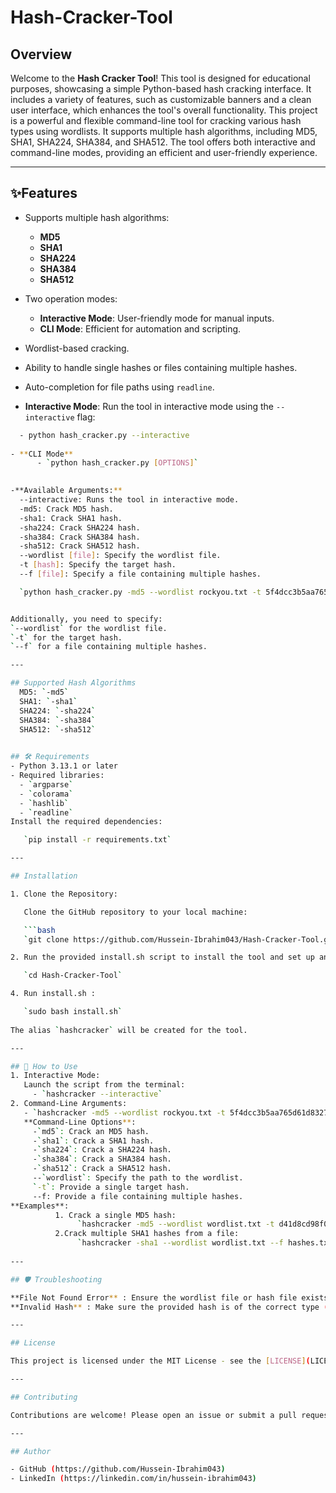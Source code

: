 # Hash-Cracker-Tool
## Overview

Welcome to the **Hash Cracker Tool**! This tool is designed for educational purposes, showcasing a simple Python-based hash cracking interface. It includes a variety of features, such as customizable banners and a clean user interface, which enhances the tool's overall functionality.
This project is a powerful and flexible command-line tool for cracking various hash types using wordlists. It supports multiple hash algorithms, including MD5, SHA1, SHA224, SHA384, and SHA512. The tool offers both interactive and command-line modes, providing an efficient and user-friendly experience.


---

## ✨Features
- Supports multiple hash algorithms:
  - **MD5**
  - **SHA1**
  - **SHA224**
  - **SHA384**
  - **SHA512**
- Two operation modes:
  - **Interactive Mode**: User-friendly mode for manual inputs.
  - **CLI Mode**: Efficient for automation and scripting.
- Wordlist-based cracking.
- Ability to handle single hashes or files containing multiple hashes.
- Auto-completion for file paths using `readline`.


- **Interactive Mode**: Run the tool in interactive mode using the `--interactive` flag:
```bash
  - python hash_cracker.py --interactive
  
- **CLI Mode**
      - `python hash_cracker.py [OPTIONS]`

  
-**Available Arguments:**
  --interactive: Runs the tool in interactive mode.
  -md5: Crack MD5 hash.
  -sha1: Crack SHA1 hash.
  -sha224: Crack SHA224 hash.
  -sha384: Crack SHA384 hash.
  -sha512: Crack SHA512 hash.
  --wordlist [file]: Specify the wordlist file.
  -t [hash]: Specify the target hash.
  --f [file]: Specify a file containing multiple hashes.

  `python hash_cracker.py -md5 --wordlist rockyou.txt -t 5f4dcc3b5aa765d61d8327deb882cf99`


Additionally, you need to specify:
`--wordlist` for the wordlist file.
`-t` for the target hash.
`--f` for a file containing multiple hashes.

---

## Supported Hash Algorithms
  MD5: `-md5`
  SHA1: `-sha1`
  SHA224: `-sha224`
  SHA384: `-sha384`
  SHA512: `-sha512`
  

## 🛠️ Requirements
- Python 3.13.1 or later
- Required libraries:
  - `argparse`
  - `colorama`
  - `hashlib`
  - `readline`
Install the required dependencies:

   `pip install -r requirements.txt`

---

## Installation

1. Clone the Repository:

   Clone the GitHub repository to your local machine:

   ```bash
   `git clone https://github.com/Hussein-Ibrahim043/Hash-Cracker-Tool.git`

2. Run the provided install.sh script to install the tool and set up an alias for easy usage.

   `cd Hash-Cracker-Tool`

4. Run install.sh :

   `sudo bash install.sh`
   
The alias `hashcracker` will be created for the tool.

---

## 🚀 How to Use
1. Interactive Mode:
   Launch the script from the terminal:
     - `hashcracker --interactive`
2. Command-Line Arguments:
   - `hashcracker -md5 --wordlist rockyou.txt -t 5f4dcc3b5aa765d61d8327deb882cf99`
   **Command-Line Options**:
     -`md5`: Crack an MD5 hash.
     -`sha1`: Crack a SHA1 hash.
     -`sha224`: Crack a SHA224 hash.
     -`sha384`: Crack a SHA384 hash.
     -`sha512`: Crack a SHA512 hash.
     --`wordlist`: Specify the path to the wordlist.
     `-t`: Provide a single target hash.
     --f: Provide a file containing multiple hashes.
**Examples**:
          1. Crack a single MD5 hash:
               `hashcracker -md5 --wordlist wordlist.txt -t d41d8cd98f00b204e9800998ecf8427e`
          2.Crack multiple SHA1 hashes from a file:
               `hashcracker -sha1 --wordlist wordlist.txt --f hashes.txt`
          
---

## 🛡️ Troubleshooting

**File Not Found Error** : Ensure the wordlist file or hash file exists at the specified location.
**Invalid Hash** : Make sure the provided hash is of the correct type (MD5, SHA1, etc.).

---

## License

This project is licensed under the MIT License - see the [LICENSE](LICENSE) file for details.

---

## Contributing

Contributions are welcome! Please open an issue or submit a pull request for any improvements or bug fixes.

---

## Author

- GitHub (https://github.com/Hussein-Ibrahim043)
- LinkedIn (https://linkedin.com/in/hussein-ibrahim043)
